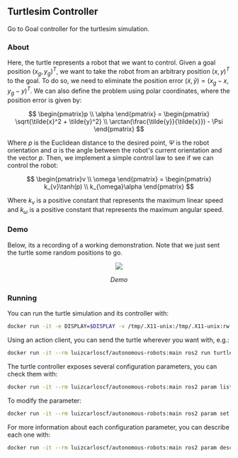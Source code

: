 ## Turtlesim Controller

Go to Goal controller for the turtlesim simulation.

### About

Here, the turtle represents a robot that we want to control. Given a goal position $(x_g, y_g)^T$, we want to take the robot from an arbitrary position $(x, y)^T$ to the goal. To do so, we need to eliminate the position error $(\tilde{x},\tilde{y})=(x_g - x, y_g - y)^T$. We can also define the problem using polar coordinates, where the position error is given by:

$$ \begin{pmatrix}p \\ \alpha \end{pmatrix} = \begin{pmatrix} \sqrt{\tilde{x}^2 + \tilde{y}^2} \\ \arctan(\frac{\tilde{y}}{\tilde{x}}) - \Psi \end{pmatrix} $$

Where $p$ is the Euclidean distance to the desired point, $\Psi$ is the robot orientation and $\alpha$ is the angle between the robot's current orientation and the vector $p$. Then, we implement a simple control law to see if we can control the robot:

$$ \begin{pmatrix}v \\ \omega \end{pmatrix} = \begin{pmatrix} k_{v}\tanh(p) \\ k_{\omega}\alpha \end{pmatrix} $$

Where $k_{v}$ is a positive constant that represents the maximum linear speed and $k_{\omega}$ is a positive constant that represents the maximum angular speed.

### Demo

Below, its a recording of a working demonstration. Note that we just sent the turtle some random positions to go.

<p align="center">
    <img src="images/1.gif" />
</p>
<p align="center">
    <em>Demo</em>
</p>

### Running

You can run the turtle simulation and its controller with:
```bash
docker run -it -e DISPLAY=$DISPLAY -v /tmp/.X11-unix:/tmp/.X11-unix:rw --rm luizcarloscf/autonomous-robots:main ros2 launch turtlesim_controller turtlesim_controller_launch.py
```

Using an action client, you can send the turtle wherever you want with, e.g.:
```bash
docker run -it --rm luizcarloscf/autonomous-robots:main ros2 run turtlesim_controller client -x 5 -y 8
```

The turtle controller exposes several configuration parameters, you can check them with:
```bash
docker run -it --rm luizcarloscf/autonomous-robots:main ros2 param list
```

To modify the parameter:
```bash
docker run -it --rm luizcarloscf/autonomous-robots:main ros2 param set /turtlesim_controller kp_angular 6
```

For more information about each configuration parameter, you can describe each one with:
```bash
docker run -it --rm luizcarloscf/autonomous-robots:main ros2 param describe /turtlesim_controller kp_angular
```

